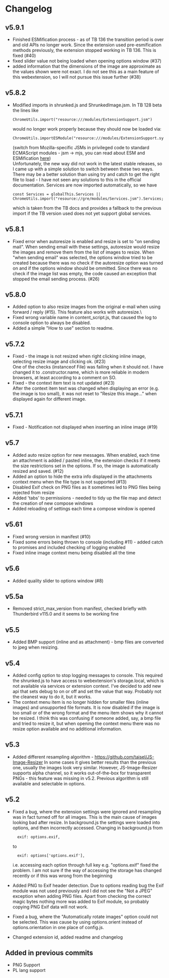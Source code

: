 # Changelog  
## v5.9.1

- Finished ESMification process - as of TB 136 the transition period is over and old APIs no longer work. Since the extension used pre-esmification methods previously, the extension stopped working in TB 136. This is fixed (#40)
- fixed slider value not being loaded when opening options window (#37)
- added information that the dimensions of the image are approximate as the values shown were not exact. I do not see this as a main feature of this webextension, so I will not pursue this issue further (#38)
## v5.8.2

- Modified imports in shrunked.js and ShrunkedImage.jsm. In TB 128 beta the lines like
  
      ChromeUtils.import("resource:///modules/ExtensionSupport.jsm")
  would no longer work properly because they should now be loaded via:
  
      ChromeUtils.importESModule("resource:///modules/ExtensionSupport.sys.mjs")
  (switch from Mozilla-specific JSMs in privileged code to standard ECMAScript modules - jsm -> mjs, you can read about ESM and ESMification [here](https://groups.google.com/a/mozilla.org/g/dev-platform/c/6ahIMBNIamo?pli=1))\
  Unfortunately, the new way did not work in the latest stable releases, so I came up with a simple solution to switch between these two ways.
  There may be a better solution than using try and catch to get the right file to load - I have not seen any solutions to this in the official documentation.
  Services are now imported automatically, so we have

      const Services = globalThis.Services || ChromeUtils.import("resource://gre/modules/Services.jsm").Services;
  which is taken from the TB docs and provides a fallback to the previous import if the TB version used does not yet support global services.
## v5.8.1

- Fixed error when autoresize is enabled and resize is set to "on sending mail". When sending email with these settings, autoresize would resize the images and remove them from the list of images to resize. When "when sending email" was selected, the options window tried to be created because there was no check if the autoresize option was turned on and if the options window should be ommitted. Since there was no check if the image list was empty, the code caused an exception that stopped the email sending process. (#26)

## v5.8.0

- Added option to also resize images from the original e-mail when using forward / reply (#15). This feature also works with autoresize.\
- Fixed wrong variable name in content_script.js, that caused the log to console option to always be disabled.
- Added a simple "How to use" section to readme.

## v5.7.2

- Fixed - the image is not resized when right clicking inline image, selecting resize image and clicking ok. (#23)\
  One of the checks (instanceof File) was failing when it should not. I have changed it to .constructor.name, which is more reliable in modern browsers, at least according to a comment on SO.
- Fixed - the context item text is not updated (#23)\
  After the context item text was changed when displaying an error (e.g. the image is too small), it was not reset to "Resize this image..." when displayed again for different image.

## v5.7.1

- Fixed - Notification not displayed when inserting an inline image (#19)

## v5.7

- Added auto resize option for new messages. When enabled, each time an attachment is added / pasted inline, the extension checks if it meets the size restrictions set in the options. If so, the image is automatically resized and saved. (#12)
- Added an option to hide the extra info displayed in the attachments context menu when the file type is not supported (#13)
- Disabled Exif check on PNG files as it sometimes led to PNG files being rejected from resize
- Added 'tabs' to permissions - needed to tidy up the file map and detect the creation of new compose windows
- Added reloading of settings each time a compose window is opened
  
## v5.61

- Fixed wrong version in manifest (#10)
- Fixed some errors being thrown to console (including #11) - added catch to promises and included checking of logging enabled
- Fixed inline image context menu being disabled all the time

## v5.6

- Added quality slider to options window (#8)

## v5.5a

- Removed strict_max_version from manifest, checked briefly with Thunderbird v115.0 and it seems to be working fine

## v5.5

- Added BMP support (inline and as attachment) - bmp files are converted to jpeg when resizing.

## v5.4

- Added config option to stop logging messages to console. This required the shrunked.js to have access to webextension's storage.local, which is not available via services or extension context. I've decided to add new api that sets debug to on or off and set the value that way. Probably not the cleanest way to do it, but it works.
- The context menu item is no longer hidden for smaller files (inline images) and unsupported file formats. It is now disabled if the image is too small or of the wrong format and the menu item shows why it cannot be resized. I think this was confusing if someone added, say, a bmp file and tried to resize it, but when opening the context menu there was no resize option available and no additional information.

## v5.3

- Added different resampling algorithm - https://github.com/taisel/JS-Image-Resizer
  In some cases it gives better results than the previous one, usually the images look very similar. However, JS-Image-Resizer supports alpha channel, so it works out-of-the-box for transparent PNGs - this feature was missing in v5.2. Previous algorithm is still available and selectable in options.

## v5.2

- Fixed a bug, where the extension settings were ignored and resampling was in fact turned off for all images. This is the main cause of images looking bad after resize.
In background.js the settings were loaded into options, and then incorrectly accessed. Changing in background.js from

        exif: options.exif,
    to  

        exif: options['options.exif'],

    i.e. accessing each option through full key e.g. "options.exif" fixed the problem. I am not sure if the way of accessing the storage has changed recently or if this was wrong from the beginning
- Added PNG to Exif header detection. Due to options reading bug the Exif module was not used previously and I did not see the "Not a JPEG" exception when adding PNG files. Apart from checking the correct magic bytes nothing more was added to Exif module, so probably copying PNG Exif data will not work.
- Fixed a bug, where the "Automatically rotate images" option could not be selected. This was cause by using options.orient instead of options.orientation in one place of config.js.
- Changed extension id, added readme and changelog

## Added in previous commits

- PNG Support
- PL lang support